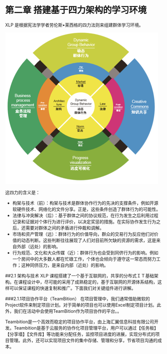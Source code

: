 # 第二章 搭建基于四力架构的学习环境

XLP 是根据宪法学学者劳伦斯•莱西格的四力法则来组建群体学习环境。

![fourforce](https://github.com/guanjj28/XLP-Guidebook/blob/master/fourforce.png)

这四力的含义是：

- 构架与技术（前）：构架与技术是群体协作行为的先决的支撑条件，例如开源软硬件技术、网络化的文件分享。正是，这些条件创造了群体行为的可能性。
- 法律与冲突解决（后）：基于群体之间的协议规范，在行为发生之后利用过程记录和证据对个体行为进行评价，以决定奖惩的措施。在实际协作发生行为之后，还需要对群体之间的矛盾进行仲裁和调解。
- 市场和资产管理（远）：群体行为的价值导向，群众的交易行为反应他们对价值的动态判断。这些判断往往展现了人们对目前所欠缺的资源的需求，这是来自外部（远处）的影响。
- 行为规范、文化和大众传媒（近）：群体行为也会受到同侪行为的影响。例如一个房间中的大多数人都在忙碌工作，个体也会倾向于遵守这一常态而努力工作；这种同侪压力，是来自内部（近处）的影响。

##2.1 架构与技术
XLP 课程搭建了一个基于互联网的，共享的分布式ＩＴ基础架构。在课程设计中，尽可能的采用了成熟稳定的，基于互联网的开源体系结构，这样可以保证课程的快速复制和推广。下面我们对关键组件进行讲解。

###2.1.1项目协作平台（TeamBition）
在项目管理中，我们通常借助微软的Project软件来制定项目计划。对于简单的项目也可以使用Excel制定项目计划。此外，我们在活动中会使用TeamBition作为项目协作的平台。。

Teambition是一个高效而稳定的项目协作平台，由上海汇翼信息科技有限公司开发。Teambition是基于云服务的协作化项目管理平台，用户可以通过【任务板】【分享墙】【文件库】等功能来分配任务，监控项目进度的进展，实现分布式的项目管理。此外，还可以实现项目文件的集中存储、管理和分享，节省项目沟通的成本。





